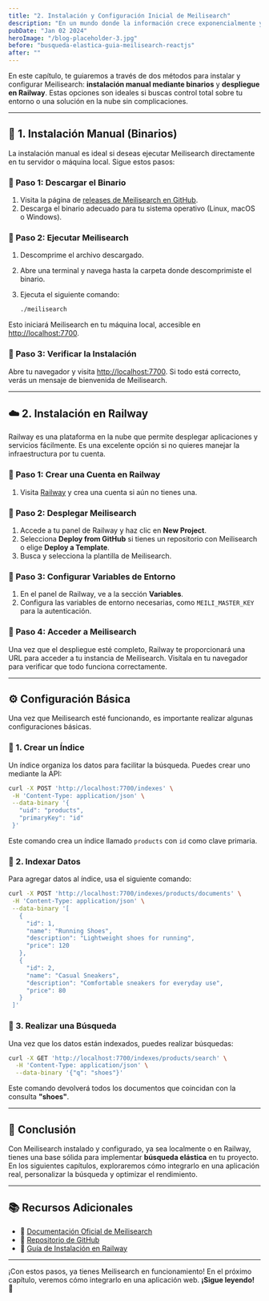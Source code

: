 ```yaml
---
title: "2. Instalación y Configuración Inicial de Meilisearch"
description: "En un mundo donde la información crece exponencialmente y los usuarios exigen respuestas inmediatas, la búsqueda instantánea se ha convertido en un pilar fundamental para cualquier aplicación moderna."
pubDate: "Jan 02 2024"
heroImage: "/blog-placeholder-3.jpg"
before: "busqueda-elastica-guia-meilisearch-reactjs"
after: ""
---
```


En este capítulo, te guiaremos a través de dos métodos para instalar y configurar Meilisearch: **instalación manual mediante binarios** y **despliegue en Railway**. Estas opciones son ideales si buscas control total sobre tu entorno o una solución en la nube sin complicaciones.

---

## 📌 1. Instalación Manual (Binarios)

La instalación manual es ideal si deseas ejecutar Meilisearch directamente en tu servidor o máquina local. Sigue estos pasos:

### 🔹 Paso 1: Descargar el Binario

1. Visita la página de [releases de Meilisearch en GitHub](https://github.com/meilisearch/meilisearch/releases).
2. Descarga el binario adecuado para tu sistema operativo (Linux, macOS o Windows).

### 🔹 Paso 2: Ejecutar Meilisearch

1. Descomprime el archivo descargado.
2. Abre una terminal y navega hasta la carpeta donde descomprimiste el binario.
3. Ejecuta el siguiente comando:

   ```bash
   ./meilisearch
   ```

Esto iniciará Meilisearch en tu máquina local, accesible en [http://localhost:7700](http://localhost:7700).

### 🔹 Paso 3: Verificar la Instalación

Abre tu navegador y visita [http://localhost:7700](http://localhost:7700). Si todo está correcto, verás un mensaje de bienvenida de Meilisearch.

---

## ☁️ 2. Instalación en Railway

Railway es una plataforma en la nube que permite desplegar aplicaciones y servicios fácilmente. Es una excelente opción si no quieres manejar la infraestructura por tu cuenta.

### 🔹 Paso 1: Crear una Cuenta en Railway

1. Visita [Railway](https://railway.app/) y crea una cuenta si aún no tienes una.

### 🔹 Paso 2: Desplegar Meilisearch

1. Accede a tu panel de Railway y haz clic en **New Project**.
2. Selecciona **Deploy from GitHub** si tienes un repositorio con Meilisearch o elige **Deploy a Template**.
3. Busca y selecciona la plantilla de Meilisearch.

### 🔹 Paso 3: Configurar Variables de Entorno

1. En el panel de Railway, ve a la sección **Variables**.
2. Configura las variables de entorno necesarias, como `MEILI_MASTER_KEY` para la autenticación.

### 🔹 Paso 4: Acceder a Meilisearch

Una vez que el despliegue esté completo, Railway te proporcionará una URL para acceder a tu instancia de Meilisearch. Visítala en tu navegador para verificar que todo funciona correctamente.

---

## ⚙️ Configuración Básica

Una vez que Meilisearch esté funcionando, es importante realizar algunas configuraciones básicas.

### 🔹 1. Crear un Índice

Un índice organiza los datos para facilitar la búsqueda. Puedes crear uno mediante la API:

```bash
curl -X POST 'http://localhost:7700/indexes' \
 -H 'Content-Type: application/json' \
 --data-binary '{
   "uid": "products",
   "primaryKey": "id"
 }'
```

Este comando crea un índice llamado `products` con `id` como clave primaria.

### 🔹 2. Indexar Datos

Para agregar datos al índice, usa el siguiente comando:

```bash
curl -X POST 'http://localhost:7700/indexes/products/documents' \
 -H 'Content-Type: application/json' \
 --data-binary '[
   {
     "id": 1,
     "name": "Running Shoes",
     "description": "Lightweight shoes for running",
     "price": 120
   },
   {
     "id": 2,
     "name": "Casual Sneakers",
     "description": "Comfortable sneakers for everyday use",
     "price": 80
   }
 ]'
```

### 🔹 3. Realizar una Búsqueda

Una vez que los datos están indexados, puedes realizar búsquedas:

```bash
curl -X GET 'http://localhost:7700/indexes/products/search' \
  -H 'Content-Type: application/json' \
  --data-binary '{"q": "shoes"}'
```

Este comando devolverá todos los documentos que coincidan con la consulta **"shoes"**.

---

## 🎯 Conclusión

Con Meilisearch instalado y configurado, ya sea localmente o en Railway, tienes una base sólida para implementar **búsqueda elástica** en tu proyecto. En los siguientes capítulos, exploraremos cómo integrarlo en una aplicación real, personalizar la búsqueda y optimizar el rendimiento.

---

## 📚 Recursos Adicionales

- 📖 [Documentación Oficial de Meilisearch](https://docs.meilisearch.com)
- 🔗 [Repositorio de GitHub](https://github.com/meilisearch/meilisearch)
- 🚀 [Guía de Instalación en Railway](https://docs.railway.app/)

---

¡Con estos pasos, ya tienes Meilisearch en funcionamiento! En el próximo capítulo, veremos cómo integrarlo en una aplicación web. **¡Sigue leyendo! 🚀**
